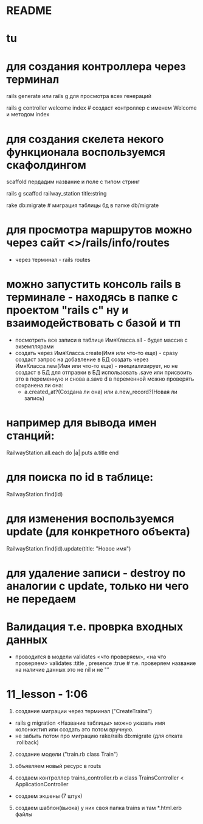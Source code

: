 # README

# tu

# для создания контроллера через терминал
rails generate или rails g для просмотра всех генераций

rails g controller welcome index # создаст контроллер с именем Welcome и методом index

# для создания скелета некого функционала воспользуемся скафолдингом

scaffold
пердадим название и поле с типом стринг

rails g scaffod railway_station title:string

rake db:migrate # миграция таблицы бд в папке db/migrate

# для просмотра маршрутов можно через сайт <>/rails/info/routes
* через терминал - rails routes

# можно запустить консоль rails в терминале - находясь в папке с проектом "rails c" ну и взаимодействовать с базой и тп
* посмотреть все записи в таблице ИмяКласса.all - будет массив с экземплярами
* создать через ИмяКласса.create(Имя или что-то еще) - сразу создаст запрос на добавление в БД
  создать через ИмяКласса.new(Имя или что-то еще) - инициализирует, но не создаст в БД
  для отправки в БД использовать .save или присвоить это в переменную и снова a.save d в переменной можно проверять сохранена ли она:
    - a.created_at?(Создана ли она) или a.new_record?(Новая ли запись)

# например для вывода имен станций:
  RailwayStation.all.each do |a|
    puts a.title
  end

# для поиска по id в таблице:
  RailwayStation.find(id)

# для изменения воспользуемся update (для конкретного объекта)
  RailwayStation.find(id).update(title: "Новое имя")

# для удаление записи - destroy по аналогии с update, только ни чего не передаем

# Валидация т.е. проврка входных данных
* проводится в модели validates <что проверяем>, <на что проверяем>
    validates :title , presence :true # т.е. проверяем название на наличие данных это не nil и не ""

# 11_lesson - 1:06
1. создание миграции через терминал ("CreateTrains")
  - rails g migration <Название таблицы> можно указать имя колонки:тип или создать это потом вручную.
  - не забыть потом про миграцию rake/rails db:migrate (для отката :rollback)

2. создание модели ("train.rb class Train")

3. объявляем новый ресурс в routs

4. создаем контроллер trains_controller.rb и class TrainsController < ApplicationController
  - создаем экшены (7 штук)

5. создаем шаблон(вьюха) у них своя папка trains и там *.html.erb файлы